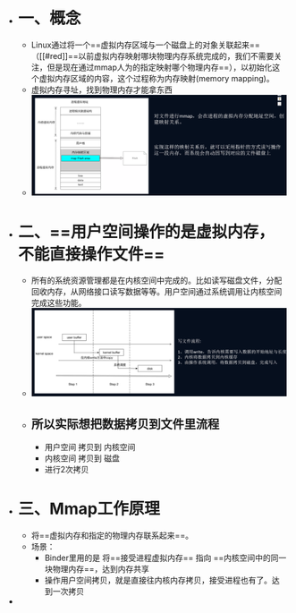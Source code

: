 - # 一、概念
	- Linux通过将一个==虚拟内存区域与一个磁盘上的对象关联起来==（[[#red]]==以前虚拟内存映射哪块物理内存系统完成的，我们不需要关注，但是现在通过mmap人为的指定映射哪个物理内存==），以初始化这个虚拟内存区域的内容，这个过程称为内存映射(memory mapping)。
	- 虚拟内存寻址，找到物理内存才能拿东西
	- ![image.png](../assets/image_1688280257396_0.png)
- # 二、==用户空间操作的是虚拟内存，不能直接操作文件==
	- 所有的系统资源管理都是在内核空间中完成的。比如读写磁盘文件，分配回收内存，从网络接口读写数据等等。用户空间通过系统调用让内核空间完成这些功能。
	- ![image.png](../assets/image_1688280327845_0.png)
	- ## 所以实际想把数据拷贝到文件里流程
		- 用户空间 拷贝到 内核空间
		- 内核空间  拷贝到 磁盘
		- 进行2次拷贝
- # 三、Mmap工作原理
	- 将==虚拟内存和指定的物理内存联系起来==。
	- 场景：
		- Binder里用的是 将==接受进程虚拟内存== 指向 ==内核空间中的同一块物理内存==，达到内存共享
		- 操作用户空间拷贝，就是直接往内核内存拷贝，接受进程也有了。达到一次拷贝
-